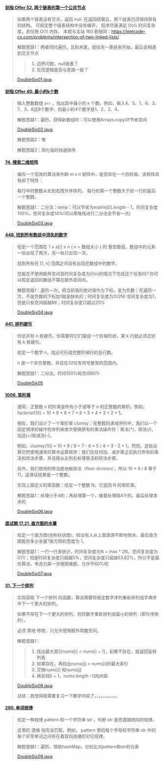 #### [剑指 Offer 52. 两个链表的第一个公共节点](https://leetcode-cn.com/problems/liang-ge-lian-biao-de-di-yi-ge-gong-gong-jie-dian-lcof/)

> 如果两个链表没有交点，返回 null.
> 在返回结果后，两个链表仍须保持原有的结构。
> 可假定整个链表结构中没有循环。
> 程序尽量满足 O(n) 时间复杂度，且仅用 O(1) 内存。
> 本题与主站 160 题相同：https://leetcode-cn.com/problems/intersection-of-two-linked-lists/
>
> 解题思路1：两者同时遍历，且到末尾，就往另一条链表开始，最后会相遇到交叉节点
>
> > 1. 边界问题，null链表？
> > 2. 实现逻辑是否与思路一致？
>
> [DoubleSix01.java](DoubleSix01.java)

#### [剑指 Offer 40. 最小的k个数](https://leetcode-cn.com/problems/zui-xiao-de-kge-shu-lcof/)

> 输入整数数组 `arr` ，找出其中最小的 `k` 个数。例如，输入4、5、1、6、2、7、3、8这8个数字，则最小的4个数字是1、2、3、4。
>
> 解题思路1：遍历，获得新数组时：可以使用Arrays.copyOf节省空间
>
> [DoubleSix02.java](DoubleSix02.java)
>
> 解题思路2：堆
>
> 解题思路3：简化版的快速排序

#### [74. 搜索二维矩阵](https://leetcode-cn.com/problems/search-a-2d-matrix/)

> 编写一个高效的算法来判断 m x n 矩阵中，是否存在一个目标值。该矩阵具有如下特性：
>
> 每行中的整数从左到右按升序排列。
> 每行的第一个整数大于前一行的最后一个整数。
>
> 解题思路1：二分法：temp：可以节省为matrix[0].length - 1，时间复杂度100%，空间复杂度14%(可以用堆栈进行二分法会节省一点)
>
> [DoubleSix03.java](DoubleSix03.java)

#### [448. 找到所有数组中消失的数字](https://leetcode-cn.com/problems/find-all-numbers-disappeared-in-an-array/)

> 给定一个范围在  1 ≤ a[i] ≤ n ( n = 数组大小 ) 的 整型数组，数组中的元素一些出现了两次，另一些只出现一次。
>
> 找到所有在 [1, n] 范围之间没有出现在数组中的数字。
>
> 您能在不使用额外空间且时间复杂度为O(n)的情况下完成这个任务吗? 你可以假定返回的数组不算在额外空间内。
>
> 解题思路1：遍历一次，把当前值的绝对值作为下标，变为负数；在遍历一次，不是负数的下标加1就是缺失的；时间复杂度为O(2N) 空间复杂度为1，但是只有空间超越86；时间复杂度只超过25%
>
> [DoubleSix04.java](DoubleSix04.java)

#### [441. 排列硬币](https://leetcode-cn.com/problems/arranging-coins/)

> 你总共有 n 枚硬币，你需要将它们摆成一个阶梯形状，第 k 行就必须正好有 k 枚硬币。
>
> 给定一个数字 n，找出可形成完整阶梯行的总行数。
>
> n 是一个非负整数，并且在32位有符号整型的范围内。
>
> 解题思路1：二分法，时间100%和空间80%
>
> [DoubleSix05](DoubleSix05.java)

#### [1006. 笨阶乘](https://leetcode-cn.com/problems/clumsy-factorial/)

> 通常，正整数 n 的阶乘是所有小于或等于 n 的正整数的乘积。例如，factorial(10) = 10 * 9 * 8 * 7 * 6 * 5 * 4 * 3 * 2 * 1。
>
> 相反，我们设计了一个笨阶乘 clumsy：在整数的递减序列中，我们以一个固定顺序的操作符序列来依次替换原有的乘法操作符：乘法(*)，除法(/)，加法(+)和减法(-)。
>
> 例如，clumsy(10) = 10 * 9 / 8 + 7 - 6 * 5 / 4 + 3 - 2 * 1。然而，这些运算仍然使用通常的算术运算顺序：我们在任何加、减步骤之前执行所有的乘法和除法步骤，并且按从左到右处理乘法和除法步骤。
>
> 另外，我们使用的除法是地板除法（floor division），所以 10 * 9 / 8 等于 11。这保证结果是一个整数。
>
> 实现上面定义的笨函数：给定一个整数 N，它返回 N 的笨阶乘。
>
> 解题思路1：处理小于4的；再处理第一个，接着处理隔4个的，最后处理求余的
>
> [DoubleSix06.java](DoubleSix06.java)

#### [面试题 17.21. 直方图的水量](https://leetcode-cn.com/problems/volume-of-histogram-lcci/)

> 给定一个直方图(也称柱状图)，假设有人从上面源源不断地倒水，最后直方图能存多少水量?直方图的宽度为 1。
>
> 解题思路1：一行一行来统计，时间复杂度为N + max * 2N，空间复杂度为O(1)；但是时间复杂度只超越5%，空间复杂度只超越53.62%，所以不是最优算法，考虑为第一次做困难题，允许不60%吧
>
> [DoubleSix07.java](DoubleSix07.java)

#### [31. 下一个排列](https://leetcode-cn.com/problems/next-permutation/)

> 实现获取 下一个排列 的函数，算法需要将给定数字序列重新排列成字典序中下一个更大的排列。
>
> 如果不存在下一个更大的排列，则将数字重新排列成最小的排列（即升序排列）。
>
> 必须 原地 修改，只允许使用额外常数空间。
>
> 解题思路1：
>
> > 1. 找出最大索引nums[i] < nums[i + 1]，如果不存在，就返回反转列表
> > 2. 如果存在，再找出nums[j] > nums[i]的最大索引
> > 3. 交换nums[i] 和nums[j]
> > 4. 再反转[i + 1，nums.length -1]的内容
>
> [DoubleSix08.java](DoubleSix08.java)
>
> 总结：我觉得我需要复习一下数学内容了。。。。。。。。。。。

#### [290. 单词规律](https://leetcode-cn.com/problems/word-pattern/)

> 给定一种规律 pattern 和一个字符串 str ，判断 str 是否遵循相同的规律。
>
> 这里的 遵循 指完全匹配，例如， pattern 里的每个字母和字符串 str 中的每个非空单词之间存在着双向连接的对应规律。
>
> 解题思路1：遍历，借助hashMap，分别比对pattern和str的元素
>
> [DoubleSix09.java](DoubleSix09.java)
